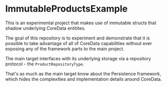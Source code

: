 # ImmutableProductsExample

This is an experimental project that makes use of immutable structs that shadow underlying CoreData entitites.

The goal of this repository is to experiment and demonstrate that it is possible to take advantage of all of CoreData 
capabilities without ever exposing any of the framework parts to the main project.

The main target interfaces with its underlying storage via a repository protocol - the `ProductRepositoryType`.

That's as much as the main target know about the Persistence framework, which hides the complexities and 
implementation details around CoreData.
